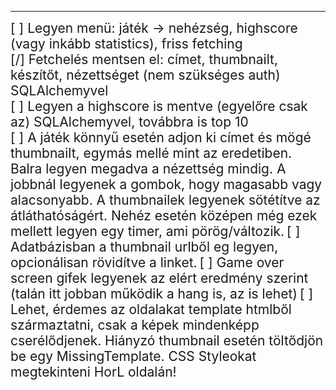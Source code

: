 
____________________________________________________________
<span style="font-size: 1.5em;">[ ] Legyen menü: játék -> nehézség, highscore (vagy inkább statistics), friss fetching </span>   
<span style="font-size: 1.5em;">[/] Fetchelés mentsen el: címet, thumbnailt, készítőt, nézettséget (nem szükséges auth) SQLAlchemyvel </span>  
<span style="font-size: 1.5em;">[ ] Legyen a highscore is mentve (egyelőre csak az) SQLAlchemyvel, továbbra is top 10</span>  
<span style="font-size: 1.5em;">[ ] A játék könnyű esetén adjon ki címet és mögé thumbnailt, egymás mellé mint az eredetiben. Balra legyen megadva a nézettség mindig. A jobbnál legyenek a gombok, hogy magasabb vagy alacsonyabb. A thumbnailek legyenek sötétítve az átláthatóságért. Nehéz esetén középen még ezek mellett legyen egy timer, ami pörög/változik.</span>
<span style="font-size: 1.5em;">[ ] Adatbázisban a thumbnail urlből eg legyen, opcionálisan rövidítve a linket.</span> 
<span style="font-size: 1.5em;">[ ] Game over screen gifek legyenek az elért eredmény szerint (talán itt jobban működik a hang is, az is lehet)</span>
<span style="font-size: 1.5em;">[ ] Lehet, érdemes az oldalakat template htmlből származtatni, csak a képek mindenképp cserélődjenek. Hiányzó thumbnail esetén töltődjön be egy MissingTemplate. CSS Styleokat megtekinteni HorL oldalán!</span> 